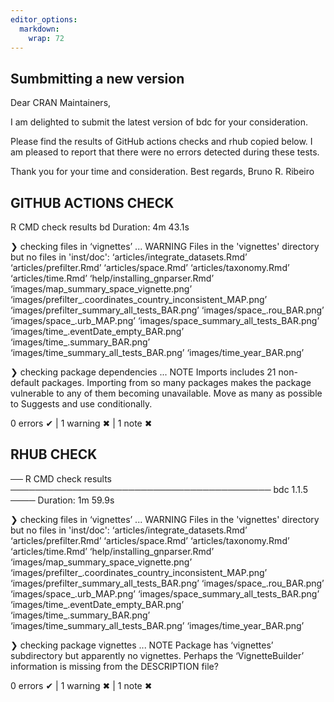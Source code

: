 ```yaml
---
editor_options: 
  markdown: 
    wrap: 72
---
```


## Sumbmitting a new version

Dear CRAN Maintainers,

I am delighted to submit the latest version of bdc for your consideration.

Please find the results of GitHub actions checks and rhub copied below. I am pleased to report that there were no errors detected during these tests.

Thank you for your time and consideration.
Best regards,
Bruno R. Ribeiro


## GITHUB ACTIONS CHECK

R CMD check results  bd
Duration: 4m 43.1s

❯ checking files in ‘vignettes’ ... WARNING
Files in the 'vignettes' directory but no files in 'inst/doc':
  ‘articles/integrate_datasets.Rmd’ ‘articles/prefilter.Rmd’
‘articles/space.Rmd’ ‘articles/taxonomy.Rmd’ ‘articles/time.Rmd’
‘help/installing_gnparser.Rmd’
‘images/map_summary_space_vignette.png’
‘images/prefilter_.coordinates_country_inconsistent_MAP.png’
‘images/prefilter_summary_all_tests_BAR.png’
‘images/space_.rou_BAR.png’ ‘images/space_.urb_MAP.png’
‘images/space_summary_all_tests_BAR.png’
‘images/time_.eventDate_empty_BAR.png’ ‘images/time_.summary_BAR.png’
‘images/time_summary_all_tests_BAR.png’ ‘images/time_year_BAR.png’

❯ checking package dependencies ... NOTE
Imports includes 21 non-default packages.
Importing from so many packages makes the package vulnerable to any of
them becoming unavailable.  Move as many as possible to Suggests and
use conditionally.

0 errors ✔ | 1 warning ✖ | 1 note ✖

## RHUB CHECK
── R CMD check results ────────────────────────────────────────── bdc 1.1.5 ────
Duration: 1m 59.9s

❯ checking files in ‘vignettes’ ... WARNING
  Files in the 'vignettes' directory but no files in 'inst/doc':
    ‘articles/integrate_datasets.Rmd’ ‘articles/prefilter.Rmd’
    ‘articles/space.Rmd’ ‘articles/taxonomy.Rmd’ ‘articles/time.Rmd’
    ‘help/installing_gnparser.Rmd’
    ‘images/map_summary_space_vignette.png’
    ‘images/prefilter_.coordinates_country_inconsistent_MAP.png’
    ‘images/prefilter_summary_all_tests_BAR.png’
    ‘images/space_.rou_BAR.png’ ‘images/space_.urb_MAP.png’
    ‘images/space_summary_all_tests_BAR.png’
    ‘images/time_.eventDate_empty_BAR.png’ ‘images/time_.summary_BAR.png’
    ‘images/time_summary_all_tests_BAR.png’ ‘images/time_year_BAR.png’

❯ checking package vignettes ... NOTE
  Package has ‘vignettes’ subdirectory but apparently no vignettes.
  Perhaps the ‘VignetteBuilder’ information is missing from the
  DESCRIPTION file?

0 errors ✔ | 1 warning ✖ | 1 note ✖